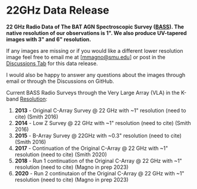 # 22GHz Data Release 
**22 GHz Radio Data of The BAT AGN Spectroscopic Survey ([BASS](https://www.bass-survey.com/)). The native resolution of our observations is 1". We also produce UV-tapered images with 3" and 6" resolution.**

If any images are missing or if you would like a different lower resolution image feel free to email me at [mmagno@smu.edu] or post in the [Discussions Tab](https://github.com/maconmagno/22GHz/discussions) for this data release. 

I would also be happy to answer any questions about the images through email or through the Discussions on GitHub. 

Current BASS Radio Surveys through the Very Large Array (VLA) in the K-band [Resolution](https://science.nrao.edu/facilities/vla/docs/manuals/oss/performance/resolution): 
  1. **2013** - Original C-Array Survey @ 22 GHz with ~1" resolution                    (need to cite) (Smith 2016)
  2. **2014** - Low Z Survey @ 22 GHz with ~1" resolution                               (need to cite) (Smith 2016)
  3. **2015** - B-Array Survey @ 22GHz with ~0.3" resolution                           (need to cite) (Smith 2016)
  4. **2017** - Continuation of the Original C-Array @ 22 GHz with ~1" resolution       (need to cite) (Smith 2020)
  5. **2018** - Run 1 continuation of the Original C-Array @ 22 GHz with ~1" resolution (need to cite) (Magno in prep 2023)
  6. **2020** - Run 2 continutaion of the Original C-Array @ 22 GHz with ~1" resolution (need to cite) (Magno in prep 2023)
